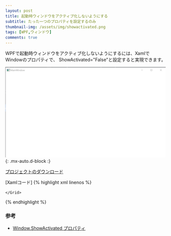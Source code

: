 ```yaml
---
layout: post
title: 起動時ウィンドウをアクティブ化しないようにする
subtitle: たった一つのプロパティを設定するのみ
thumbnail-img: /assets/img/showactivated.png
tags: [WPF,ウィンドウ]
comments: true
---
```


WPFで起動時ウィンドウをアクティブ化しないようにするには、XamlでWindowのプロパティで、
ShowActivated="False"と設定すると実現できます。

![](/assets/img/showactivated.png){: .mx-auto.d-block :}

[プロジェクトのダウンロード](https://github.com/kenjinote/ShowActivated/archive/master.zip)

[Xamlコード]
{% highlight xml linenos %}
<Window x:Class="ShowActivated.MainWindow"
        xmlns="http://schemas.microsoft.com/winfx/2006/xaml/presentation"
        xmlns:x="http://schemas.microsoft.com/winfx/2006/xaml"
        xmlns:d="http://schemas.microsoft.com/expression/blend/2008"
        xmlns:mc="http://schemas.openxmlformats.org/markup-compatibility/2006"
        xmlns:local="clr-namespace:ShowActivated"
        mc:Ignorable="d"
        Title="MainWindow" Height="450" Width="800" ShowActivated="False">
    <Grid>

    </Grid>
</Window>
{% endhighlight %}

###   参考
- [Window.ShowActivated プロパティ](https://docs.microsoft.com/ja-jp/dotnet/api/system.windows.window.showactivated)
